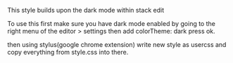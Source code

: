 This style builds  upon the dark mode within stack edit 

To use this first make sure you have dark mode enabled
by going to the right menu  of the editor > settings
then add colorTheme: dark
press ok. 

then using stylus(google chrome extension)
write new style as usercss and copy everything from style.css into there.